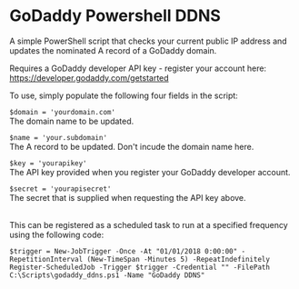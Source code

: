 # GoDaddy Powershell DDNS

A simple PowerShell script that checks your current public IP address and updates the nominated A record of a GoDaddy domain.

Requires a GoDaddy developer API key - register your account here: https://developer.godaddy.com/getstarted

To use, simply populate the following four fields in the script:

`$domain = 'yourdomain.com'`<br/>
The domain name to be updated.

`$name = 'your.subdomain'`<br/>
The A record to be updated.  Don't incude the domain name here.

`$key = 'yourapikey'`<br/>
The API key provided when you register your GoDaddy developer account.

`$secret = 'yourapisecret'`<br/>
The secret that is supplied when requesting the API key above.<br/><br/>

This can be registered as a scheduled task to run at a specified frequency using the following code:
```
$trigger = New-JobTrigger -Once -At "01/01/2018 0:00:00" -RepetitionInterval (New-TimeSpan -Minutes 5) -RepeatIndefinitely
Register-ScheduledJob -Trigger $trigger -Credential "" -FilePath C:\Scripts\godaddy_ddns.ps1 -Name "GoDaddy DDNS"
```
